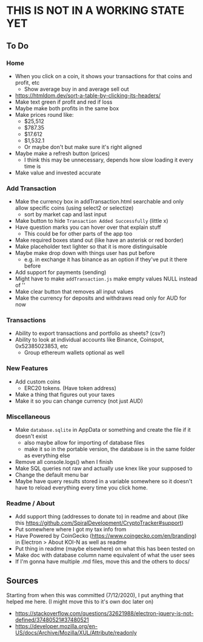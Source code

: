# THIS IS NOT IN A WORKING STATE YET

## To Do
### Home
- When you click on a coin, it shows your transactions for that coins and profit, etc
    - Show average buy in and average sell out
- https://htmldom.dev/sort-a-table-by-clicking-its-headers/
- Make text green if profit and red if loss
- Maybe make both profits in the same box
- Make prices round like:
    - $25,512
    - $787.35
    - $17.612
    - $1,532.1
    - Or maybe don't but make sure it's right aligned
- Maybe make a refresh button (prices)
    - I think this may be unnecessary, depends how slow loading it every time is
- Make value and invested accurate

### Add Transaction
- Make the currency box in addTransaction.html searchable and only allow specific coins (using select2 or selectize)
    - sort by market cap and last input
- Make button to hide `Transaction Added Successfully` (little x)
- Have question marks you can hover over that explain stuff
    - This could be for other parts of the app too
- Make required boxes stand out (like have an asterisk or red border)
- Make placeholder text lighter so that it is more distinguisable
- Maybe make drop down with things user has put before 
    - e.g. in exchange it has binance as an option if they've put it there before
- Add support for payments (sending)
- Might have to make `addTransaction.js` make empty values NULL instead of ''
- Make clear button that removes all input values
- Make the currency for deposits and withdraws read only for AUD for now

### Transactions
- Ability to export transactions and portfolio as sheets? (csv?)
- Ability to look at individual accounts like Binance, Coinspot, 0x52385023853, etc
    - Group ethereum wallets optional as well

### New Features
- Add custom coins
    - ERC20 tokens. (Have token address)
- Make a thing that figures out your taxes
- Make it so you can change currency (not just AUD)

### Miscellaneous
- Make `database.sqlite` in AppData or something and create the file if it doesn't exist
    - also maybe allow for importing of database files
    - make it so in the portable version, the database is in the same folder as everything else
- Remove all console.logs() when I finish
- Make SQL queries not raw and actually use knex like your supposed to
- Change the default menu bar
- Maybe have query results stored in a variable somewhere so it doesn't have to reload everything every time you click home.

### Readme / About
- Add support thing (addresses to donate to) in readme and about (like this https://github.com/SpiralDevelopment/CryptoTracker#support)
- Put somewhere where I got my tax info from
- Have Powered by CoinGecko (https://www.coingecko.com/en/branding) in Electron > About KOI-N as well as readme
- Put thing in readme (maybe elsewhere) on what this has been tested on
- Make doc with database column name equivalent of what the user sees
- If I'm gonna have multiple .md files, move this and the others to docs/

## Sources
Starting from when this was committed (7/12/2020), I put anything that helped me here. (I might move this to it's own doc later on)
- https://stackoverflow.com/questions/32621988/electron-jquery-is-not-defined/37480521#37480521
- https://developer.mozilla.org/en-US/docs/Archive/Mozilla/XUL/Attribute/readonly